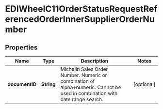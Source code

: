 

# EDIWheelC11OrderStatusRequestReferencedOrderInnerSupplierOrderNumber


## Properties

| Name | Type | Description | Notes |
|------------ | ------------- | ------------- | -------------|
|**documentID** | **String** | Michelin Sales Order Number. Numeric or combination of alpha+numeric. Cannot be used in combination with date range search. |  [optional] |



